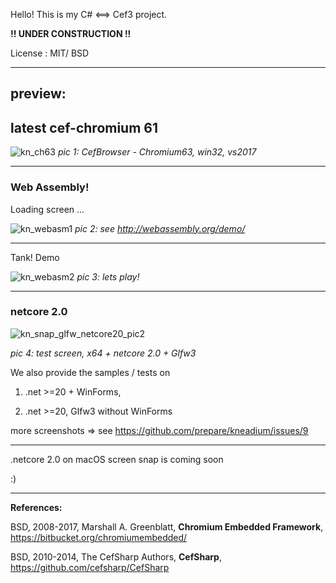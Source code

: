 Hello! 
This is my C# <==> Cef3 project.

**!! UNDER CONSTRUCTION !!**
 

License :  MIT/ BSD

---

## preview: 

latest cef-chromium 61
---
![kn_ch63](https://user-images.githubusercontent.com/7447159/34460099-47aea974-ee37-11e7-8920-52c8e50e545e.png)
_pic 1: CefBrowser - Chromium63, win32, vs2017_


---
### Web Assembly!

Loading screen ...

![kn_webasm1](https://user-images.githubusercontent.com/7447159/32987743-7ca4d07c-cd26-11e7-8d60-103eb0d9286d.png)
_pic 2: see http://webassembly.org/demo/_

---

Tank! Demo

![kn_webasm2](https://user-images.githubusercontent.com/7447159/32987742-7c6ee82c-cd26-11e7-994f-0443a92eb5f0.png)
_pic 3: lets play!_


---
### netcore 2.0

![kn_snap_glfw_netcore20_pic2](https://user-images.githubusercontent.com/7447159/31279204-6b00f5ba-aad2-11e7-8d8e-d62abf79f659.png)

_pic 4: test screen, x64 + netcore 2.0 + Glfw3_


We also provide the samples / tests on 

  1)  .net >=20 + WinForms, 
  
  2)  .net >=20, Glfw3 without WinForms
  
  more screenshots => see https://github.com/prepare/kneadium/issues/9
  
---
 
.netcore 2.0 on macOS screen snap is coming soon

:)


---

**References:**
	

   BSD, 2008-2017, Marshall A. Greenblatt,  **Chromium Embedded Framework**, https://bitbucket.org/chromiumembedded/

   BSD,	2010-2014, The CefSharp Authors, **CefSharp**, https://github.com/cefsharp/CefSharp

	

